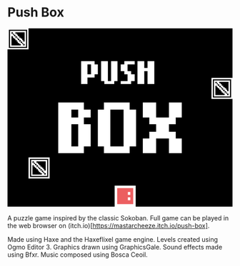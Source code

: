 # Push Box

![Cover image](assets/images/cover.png)

A puzzle game inspired by the classic Sokoban. Full game can be played in the web browser on (itch.io)[https://mastarcheeze.itch.io/push-box].

Made using Haxe and the Haxeflixel game engine. Levels created using Ogmo Editor 3. Graphics drawn using GraphicsGale. Sound effects made using Bfxr. Music composed using Bosca Ceoil.

